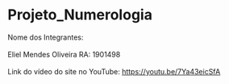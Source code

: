 # Projeto_Numerologia
Nome dos Integrantes:<br>
<br>Eliel Mendes Oliveira RA: 1901498
<br>
<br>Link do vídeo do site no YouTube: https://youtu.be/7Ya43eicSfA
